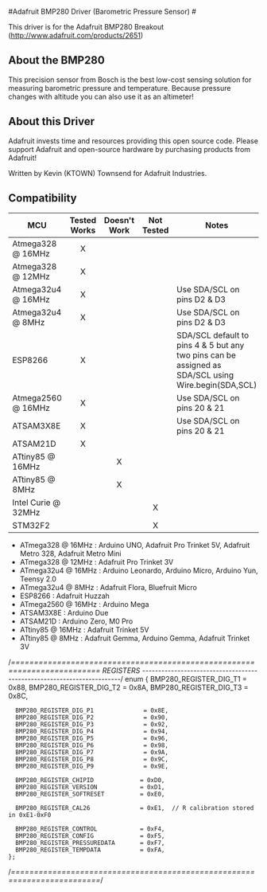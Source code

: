 #Adafruit BMP280 Driver (Barometric Pressure Sensor) #

This driver is for the Adafruit BMP280 Breakout (http://www.adafruit.com/products/2651)

## About the BMP280 ##

This precision sensor from Bosch is the best low-cost sensing solution for measuring barometric pressure and temperature. Because pressure changes with altitude you can also use it as an altimeter! 

## About this Driver ##

Adafruit invests time and resources providing this open source code.  Please support Adafruit and open-source hardware by purchasing products from Adafruit!

Written by Kevin (KTOWN) Townsend for Adafruit Industries.

<!-- START COMPATIBILITY TABLE -->

## Compatibility

MCU                | Tested Works | Doesn't Work | Not Tested  | Notes
------------------ | :----------: | :----------: | :---------: | -----
Atmega328 @ 16MHz  |      X       |             |            | 
Atmega328 @ 12MHz  |      X       |             |            | 
Atmega32u4 @ 16MHz |      X       |             |            | Use SDA/SCL on pins D2 &amp; D3
Atmega32u4 @ 8MHz  |      X       |             |            | Use SDA/SCL on pins D2 &amp; D3
ESP8266            |      X       |             |            | SDA/SCL default to pins 4 &amp; 5 but any two pins can be assigned as SDA/SCL using Wire.begin(SDA,SCL)
Atmega2560 @ 16MHz |      X       |             |            | Use SDA/SCL on pins 20 &amp; 21
ATSAM3X8E          |      X       |             |            | Use SDA/SCL on pins 20 &amp; 21
ATSAM21D           |      X       |             |            | 
ATtiny85 @ 16MHz   |             |      X       |            | 
ATtiny85 @ 8MHz    |             |      X       |            | 
Intel Curie @ 32MHz |             |             |     X       | 
STM32F2            |             |             |     X       | 

  * ATmega328 @ 16MHz : Arduino UNO, Adafruit Pro Trinket 5V, Adafruit Metro 328, Adafruit Metro Mini
  * ATmega328 @ 12MHz : Adafruit Pro Trinket 3V
  * ATmega32u4 @ 16MHz : Arduino Leonardo, Arduino Micro, Arduino Yun, Teensy 2.0
  * ATmega32u4 @ 8MHz : Adafruit Flora, Bluefruit Micro
  * ESP8266 : Adafruit Huzzah
  * ATmega2560 @ 16MHz : Arduino Mega
  * ATSAM3X8E : Arduino Due
  * ATSAM21D : Arduino Zero, M0 Pro
  * ATtiny85 @ 16MHz : Adafruit Trinket 5V
  * ATtiny85 @ 8MHz : Adafruit Gemma, Arduino Gemma, Adafruit Trinket 3V

/*=========================================================================
    REGISTERS
    -----------------------------------------------------------------------*/
    enum
    {
      BMP280_REGISTER_DIG_T1              = 0x88,
      BMP280_REGISTER_DIG_T2              = 0x8A,
      BMP280_REGISTER_DIG_T3              = 0x8C,

      BMP280_REGISTER_DIG_P1              = 0x8E,
      BMP280_REGISTER_DIG_P2              = 0x90,
      BMP280_REGISTER_DIG_P3              = 0x92,
      BMP280_REGISTER_DIG_P4              = 0x94,
      BMP280_REGISTER_DIG_P5              = 0x96,
      BMP280_REGISTER_DIG_P6              = 0x98,
      BMP280_REGISTER_DIG_P7              = 0x9A,
      BMP280_REGISTER_DIG_P8              = 0x9C,
      BMP280_REGISTER_DIG_P9              = 0x9E,

      BMP280_REGISTER_CHIPID             = 0xD0,
      BMP280_REGISTER_VERSION            = 0xD1,
      BMP280_REGISTER_SOFTRESET          = 0xE0,

      BMP280_REGISTER_CAL26              = 0xE1,  // R calibration stored in 0xE1-0xF0

      BMP280_REGISTER_CONTROL            = 0xF4,
      BMP280_REGISTER_CONFIG             = 0xF5,
      BMP280_REGISTER_PRESSUREDATA       = 0xF7,
      BMP280_REGISTER_TEMPDATA           = 0xFA,
    };

/*=========================================================================*/

<!-- END COMPATIBILITY TABLE -->
